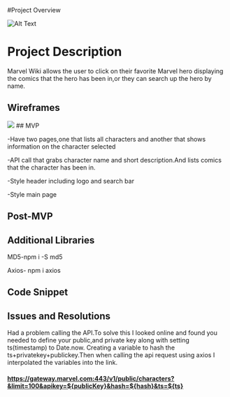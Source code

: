#Project Overview


![Alt Text](http://giphygifs.s3.amazonaws.com/media/a2q1PYp4wPNW8/giphy.gif)

# Project Description
Marvel Wiki allows the user to click on their favorite Marvel hero displaying the comics that the hero has been in,or they can search up the hero by name.

## Wireframes

<img src="file:///Users/dhunter/Downloads/Screen-Shot-2019-10-18-at-9.22.24-AM52d2068477a7ff04%20(1).png">
## MVP

-Have two pages,one that lists all characters and another that shows information on the character selected

-API call that grabs character name and short description.And lists comics that the character has been in.

-Style header including logo and search bar

-Style main page 




## Post-MVP

## Additional Libraries
MD5-npm i -S md5

Axios- npm i axios



## Code Snippet

## Issues and Resolutions
Had a problem calling the API.To solve this I looked online and found you needed to define your public,and private key along with setting ts(timestamp) to Date.now. Creating a variable to hash the ts+privatekey+publickey.Then when calling the api request using axios I interpolated the variables into the link. 
#### https://gateway.marvel.com:443/v1/public/characters?&limit=100&apikey=${publicKey}&hash=${hash}&ts=${ts}